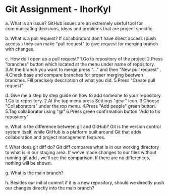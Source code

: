 # Git Assignment - IhorKyl

a. What is an issue?
GitHub issues are an extremely useful tool for communicating decisions, ideas and
problems that are project specific.

b. What is a pull request? If collaborators don't have direct access (push access ) they can make "pull request" to give request for merging branch with changes.

c. How do I open up a pull request?
 1.Go to repository of the project
 2.Press "branches" button which located at the menu under name of repository.
 3.At the branch you want to merge press "..." and then "New pull request" .
 4.Check base and compare branches for proper merging beetwen branches. Fill precisely description of what you did.
 5.Press "Create pull request"
 
d. Give me a step by step guide on how to add someone to your repository.
1.Go to repository.
2.At the top menu press Settings "gear" icon.
3.Choose "Collaborators" under the rop menu.
4.Press "Add people" green button.
5.Tag collaborator using "@"<username>
6.Press green confirmation button "Add <suername> to tis repository"

e. What is the difference between git and GitHub?
Git is the version control system itself, while GitHub is a platform built around Git that adds collaboration and project management features.

f. What does git diff do?
Git diff compares what is in our working directory to what is in our staging area. If we've made changes to our files without running git add , we'll see the comparison. If there are no differences, nothing will be shown.

g. What is the main branch?

h. Besides our initial commit if it is a new repository, should we directly push our changes directly into the main branch?